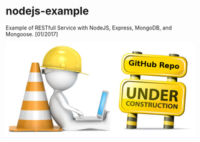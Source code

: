 # nodejs-example
Example of  RESTfull Service with NodeJS, Express, MongoDB, and Mongoose. [01/2017]

![under construction img](https://github.com/stefanradivojevic/nodejs-example/blob/master/gitrepo-under-construction.jpg)
